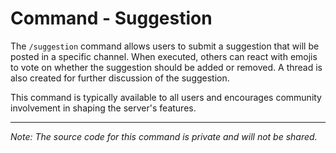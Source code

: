 # Command - Suggestion

The `/suggestion` command allows users to submit a suggestion that will be posted in a specific channel. When executed, others can react with emojis to vote on whether the suggestion should be added or removed. A thread is also created for further discussion of the suggestion.

This command is typically available to all users and encourages community involvement in shaping the server's features.

---

*Note: The source code for this command is private and will not be shared.*

<!-- 📄 Last edited by SyntexDev -->
